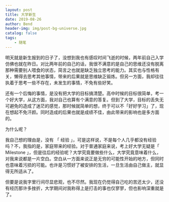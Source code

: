 ```yaml
---
layout: post
title: 大学新生
date: 2019-08-26
author: Bend
header-img: img/post-bg-universe.jpg
catalog: false
tags: 
    - 随笔
---
```


明天就是新生报到的日子了，没想到我也有感叹时间飞逝的时候，两年前自己入学仿佛也就在昨日。对比两年前的自己的话，我很不满意的是自己的思维还没有脱离那种需要别人喂食的状态，简言之也就是缺乏独立思考的能力。其实也与性格有关，懒得去思考其他事情，带来的后果就是思维缺乏锻炼。但另一方面，我却往往执着于思考一些不存在，未发生的事情，不免有些好笑。

还有一个后悔的事情，是没有把大学的目标搞清楚。高中时候的目标很简单，考一个好大学，从这方面，我对自己也算有个满意的答复。但到了大学，目标的丢失无可避免的造成了迷茫的感觉，那时候就简单的想，终于可以不「好好学习」了，现在想起不免汗颜。同时造成的后果也就是成绩不佳，由此带来的影响也是多方面的。

为什么呢？

我自己想的理由是，没有 「 经验 」，可是这样说，不是每个人几乎都没有经验吗？不，我指的是，家庭带来的经验。对于普通家庭来说，考上好大学无疑是「 Milestone 」，但是往后的经验呢？大学究竟要做些什么，大学究竟意味着什么，对我来说都是一片空白。空白从一方面来说正是无穷的可能性开始的地方，但同时也意味着污损的可能。也许是习惯好了被安排的生活，一旦生活由自己做主，就显得无所适从了。

但要是说我字里行间尽显悲观，也不尽然。我现在仍觉得自己吃的苦还太少，还没有经历那许多挫折，大学期间对我称得上是打击的事也仅寥寥，但也影响深重就是了。

